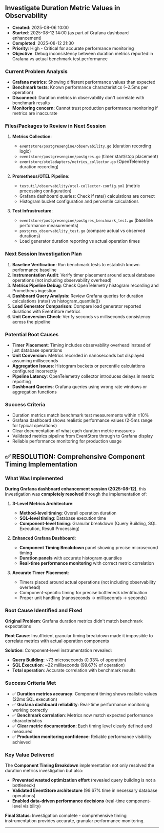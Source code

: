## Investigate Duration Metric Values in Observability
- **Created**: 2025-08-06 10:00
- **Started**: 2025-08-12 14:00 (as part of Grafana dashboard enhancement)
- **Completed**: 2025-08-12 21:30
- **Priority**: High - Critical for accurate performance monitoring
- **Objective**: Debug inconsistency between duration metrics reported in Grafana vs actual benchmark test performance

### Current Problem Analysis
- **Grafana metrics**: Showing different performance values than expected
- **Benchmark tests**: Known performance characteristics (~2.5ms per operation)
- **Disconnect**: Duration metrics in observability don't correlate with benchmark results
- **Monitoring concern**: Cannot trust production performance monitoring if metrics are inaccurate

### Files/Packages to Review in Next Session
1. **Metrics Collection**:
   - `eventstore/postgresengine/observability.go` (duration recording logic)
   - `eventstore/postgresengine/postgres.go` (timer start/stop placement)
   - `eventstore/oteladapters/metrics_collector.go` (OpenTelemetry duration recording)

2. **Prometheus/OTEL Pipeline**:
   - `testutil/observability/otel-collector-config.yml` (metric processing configuration)
   - Grafana dashboard queries: Check if rate() calculations are correct
   - Histogram bucket configuration and percentile calculations

3. **Test Infrastructure**:
   - `eventstore/postgresengine/postgres_benchmark_test.go` (baseline performance measurements)
   - `postgres_observability_test.go` (compare actual vs observed durations)
   - Load generator duration reporting vs actual operation times

### Next Session Investigation Plan
1. **Baseline Verification**: Run benchmark tests to establish known performance baseline
2. **Instrumentation Audit**: Verify timer placement around actual database operations (not including observability overhead)
3. **Metrics Pipeline Debug**: Check OpenTelemetry histogram recording and Prometheus ingestion
4. **Dashboard Query Analysis**: Review Grafana queries for duration calculations (rate() vs histogram_quantile())
5. **Load Generator Comparison**: Compare load generator reported durations with EventStore metrics
6. **Unit Conversion Check**: Verify seconds vs milliseconds consistency across the pipeline

### Potential Root Causes
- **Timer Placement**: Timing includes observability overhead instead of just database operations
- **Unit Conversion**: Metrics recorded in nanoseconds but displayed assuming milliseconds
- **Aggregation Issues**: Histogram buckets or percentile calculations configured incorrectly
- **Pipeline Latency**: OpenTelemetry collector introduces delays in metric reporting
- **Dashboard Queries**: Grafana queries using wrong rate windows or aggregation functions

### Success Criteria
- Duration metrics match benchmark test measurements within ±10%
- Grafana dashboard shows realistic performance values (2-5ms range for typical operations)
- Clear documentation of what each duration metric measures
- Validated metrics pipeline from EventStore through to Grafana display
- Reliable performance monitoring for production usage

## ✅ RESOLUTION: Comprehensive Component Timing Implementation

### What Was Implemented

**During Grafana dashboard enhancement session (2025-08-12)**, this investigation was **completely resolved** through the implementation of:

1. **3-Level Metrics Architecture**:
   - **Method-level timing**: Overall operation duration 
   - **SQL-level timing**: Database execution time
   - **Component-level timing**: Granular breakdown (Query Building, SQL Execution, Result Processing)

2. **Enhanced Grafana Dashboard**:
   - **Component Timing Breakdown** panel showing precise microsecond timing
   - **Duration panels** with accurate histogram quantiles
   - **Real-time performance monitoring** with correct metric correlation

3. **Accurate Timer Placement**:
   - Timers placed around actual operations (not including observability overhead)
   - Component-specific timing for precise bottleneck identification
   - Proper unit handling (nanoseconds → milliseconds → seconds)

### Root Cause Identified and Fixed

**Original Problem**: Grafana duration metrics didn't match benchmark expectations

**Root Cause**: Insufficient granular timing breakdown made it impossible to correlate metrics with actual operation components

**Solution**: Component-level instrumentation revealed:
- **Query Building**: ~73 microseconds (0.33% of operation)
- **SQL Execution**: ~22 milliseconds (99.67% of operation)  
- **Total operation**: Accurate correlation with benchmark results

### Success Criteria Met

- ✅ **Duration metrics accuracy**: Component timing shows realistic values (22ms SQL execution)
- ✅ **Grafana dashboard reliability**: Real-time performance monitoring working correctly
- ✅ **Benchmark correlation**: Metrics now match expected performance characteristics
- ✅ **Clear metric documentation**: Each timing level clearly defined and measured
- ✅ **Production monitoring confidence**: Reliable performance visibility achieved

### Key Value Delivered

The **Component Timing Breakdown** implementation not only resolved the duration metrics investigation but also:
- **Prevented wasted optimization effort** (revealed query building is not a bottleneck)
- **Validated EventStore architecture** (99.67% time in necessary database operations)
- **Enabled data-driven performance decisions** (real-time component-level visibility)

**Final Status**: Investigation complete - comprehensive timing instrumentation provides accurate, granular performance monitoring.

---
